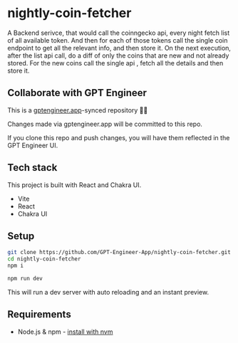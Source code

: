 # nightly-coin-fetcher

 A Backend serivce, that would call the coinngecko api, every night fetch list of all available token. And then for each of those tokens call the single coin endpoint to get all the relevant info, and then store it. On the next execution, after the list api call, do a diff of only the coins that are new and not already stored. For the new coins call the single api , fetch all the details and then store it.

## Collaborate with GPT Engineer

This is a [gptengineer.app](https://gptengineer.app)-synced repository 🌟🤖

Changes made via gptengineer.app will be committed to this repo.

If you clone this repo and push changes, you will have them reflected in the GPT Engineer UI.

## Tech stack

This project is built with React and Chakra UI.

- Vite
- React
- Chakra UI

## Setup

```sh
git clone https://github.com/GPT-Engineer-App/nightly-coin-fetcher.git
cd nightly-coin-fetcher
npm i
```

```sh
npm run dev
```

This will run a dev server with auto reloading and an instant preview.

## Requirements

- Node.js & npm - [install with nvm](https://github.com/nvm-sh/nvm#installing-and-updating)
